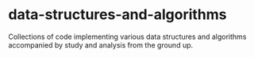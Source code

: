 # data-structures-and-algorithms
 Collections of code implementing various data structures and algorithms accompanied by study and analysis from the ground up.
